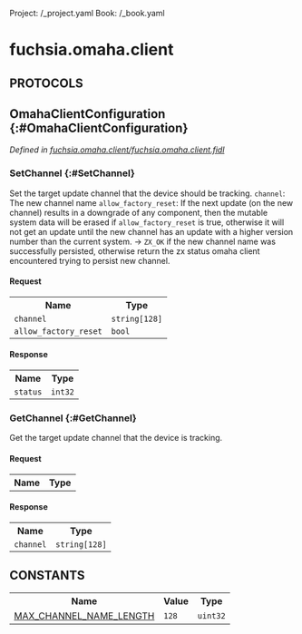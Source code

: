 Project: /_project.yaml
Book: /_book.yaml

# fuchsia.omaha.client


## **PROTOCOLS**

## OmahaClientConfiguration {:#OmahaClientConfiguration}
*Defined in [fuchsia.omaha.client/fuchsia.omaha.client.fidl](https://fuchsia.googlesource.com/fuchsia/+/master/garnet/bin/omaha_client/fuchsia.omaha.client.fidl#12)*


### SetChannel {:#SetChannel}

 Set the target update channel that the device should be tracking.
  `channel`: The new channel name
  `allow_factory_reset`: If the next update (on the new channel) results in a downgrade of
      any component, then the mutable system data will be erased if `allow_factory_reset`
      is true, otherwise it will not get an update until the new channel has an update with
      a higher version number than the current system.
   -> `ZX_OK` if the new channel name was successfully persisted, otherwise return the zx
      status omaha client encountered trying to persist new channel.

#### Request
<table>
    <tr><th>Name</th><th>Type</th></tr>
    <tr>
            <td><code>channel</code></td>
            <td>
                <code>string[128]</code>
            </td>
        </tr><tr>
            <td><code>allow_factory_reset</code></td>
            <td>
                <code>bool</code>
            </td>
        </tr></table>


#### Response
<table>
    <tr><th>Name</th><th>Type</th></tr>
    <tr>
            <td><code>status</code></td>
            <td>
                <code>int32</code>
            </td>
        </tr></table>

### GetChannel {:#GetChannel}

 Get the target update channel that the device is tracking.

#### Request
<table>
    <tr><th>Name</th><th>Type</th></tr>
    </table>


#### Response
<table>
    <tr><th>Name</th><th>Type</th></tr>
    <tr>
            <td><code>channel</code></td>
            <td>
                <code>string[128]</code>
            </td>
        </tr></table>















## **CONSTANTS**



<table>
    <tr><th>Name</th><th>Value</th><th>Type</th></tr><tr>
            <td><a href="https://fuchsia.googlesource.com/fuchsia/+/master/garnet/bin/omaha_client/fuchsia.omaha.client.fidl#9">MAX_CHANNEL_NAME_LENGTH</a></td>
            <td>
                    <code>128</code>
                </td>
                <td><code>uint32</code></td>
        </tr>
    
</table>

